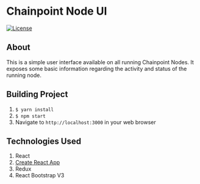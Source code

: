 # Chainpoint Node UI

[![License](https://img.shields.io/badge/License-Apache%202.0-blue.svg)](https://opensource.org/licenses/Apache-2.0)

## About

This is a simple user interface available on all running Chainpoint Nodes. It exposes some basic information regarding the activity and status of the running node.

## Building Project

1. `$ yarn install`
2. `$ npm start`
3. Navigate to `http://localhost:3000` in your web browser

## Technologies Used

1. React
2. [Create React App](https://github.com/facebook/create-react-app#create-react-app-)
3. Redux
4. React Bootstrap V3
